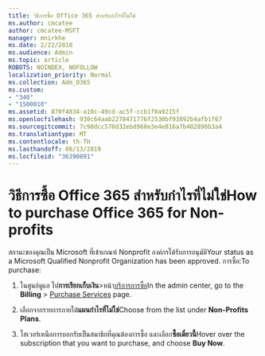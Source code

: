 ```yaml
---
title: วิธีการซื้อ Office 365 สำหรับกำไรที่ไม่ใช่
ms.author: cmcatee
author: cmcatee-MSFT
manager: mnirkhe
ms.date: 2/22/2018
ms.audience: Admin
ms.topic: article
ROBOTS: NOINDEX, NOFOLLOW
localization_priority: Normal
ms.collection: Adm_O365
ms.custom:
- "340"
- "1500010"
ms.assetid: 870f4834-a10c-49cd-ac5f-ccb1f0a9215f
ms.openlocfilehash: 930c64aab2278471776f2530bf93892b4afb1f67
ms.sourcegitcommit: 7c90dcc570d32ebd968e3e4e816a7b482890b3a4
ms.translationtype: MT
ms.contentlocale: th-TH
ms.lasthandoff: 08/13/2019
ms.locfileid: "36390891"
---
```

# <a name="how-to-purchase-office-365-for-non-profits"></a><span data-ttu-id="1e0f0-102">วิธีการซื้อ Office 365 สำหรับกำไรที่ไม่ใช่</span><span class="sxs-lookup"><span data-stu-id="1e0f0-102">How to purchase Office 365 for Non-profits</span></span>

<span data-ttu-id="1e0f0-103">สถานะของคุณเป็น Microsoft ที่เข้าเกณฑ์ Nonprofit องค์กรได้รับการอนุมัติ</span><span class="sxs-lookup"><span data-stu-id="1e0f0-103">Your status as a Microsoft Qualified Nonprofit Organization has been approved.</span></span> <span data-ttu-id="1e0f0-104">การซื้อ:</span><span class="sxs-lookup"><span data-stu-id="1e0f0-104">To purchase:</span></span>
  
1. <span data-ttu-id="1e0f0-105">ในศูนย์ดูแล ไป**การเรียกเก็บเงิน**\>หน้า[บริการการซื้อ](https://go.microsoft.com/fwlink/p/?linkid=868433)</span><span class="sxs-lookup"><span data-stu-id="1e0f0-105">In the admin center, go to the **Billing** \> [Purchase Services](https://go.microsoft.com/fwlink/p/?linkid=868433) page.</span></span>

2. <span data-ttu-id="1e0f0-106">เลือกจากรายการภายใต้**แผนกำไรที่ไม่ใช่**</span><span class="sxs-lookup"><span data-stu-id="1e0f0-106">Choose from the list under **Non-Profits Plans**.</span></span>

3. <span data-ttu-id="1e0f0-107">โฮเวอร์เหนือการบอกรับเป็นสมาชิกที่คุณต้องการซื้อ และเลือก**ซื้อเดี๋ยวนี้**</span><span class="sxs-lookup"><span data-stu-id="1e0f0-107">Hover over the subscription that you want to purchase, and choose **Buy Now**.</span></span>